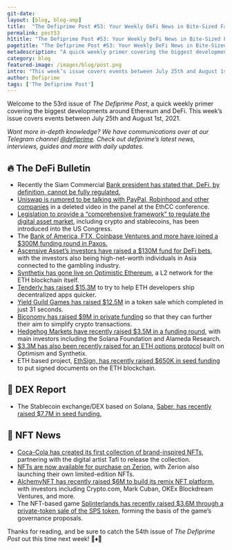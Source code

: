 ```yaml
---
git-date:
layout: [blog, blog-amp]
title:  "The Defiprime Post #53: Your Weekly DeFi News in Bite-Sized Fashion"
permalink: post53
h1title: "The Defiprime Post #53: Your Weekly DeFi News in Bite-Sized Fashion"
pagetitle: "The Defiprime Post #53: Your Weekly DeFi News in Bite-Sized Fashion"
metadescription: "A quick weekly primer covering the biggest developments around Ethereum and DeFi. This week’s issue covers events between July 25th and August 1st, 2021"
category: blog
featured-image: /images/blog/post.png
intro: "This week’s issue covers events between July 25th and August 1st, 2021"
author: Defiprime
tags: ['The Defiprime Post']
---
```


Welcome to the 53rd issue of _The Defiprime Post_, a quick weekly primer covering the biggest developments around Ethereum and DeFi. This week’s issue covers events between July 25th and August 1st, 2021.

_Want more in-depth knowledge? We have communications over at our Telegram channel [@defiprime](https://t.me/defiprime). Check out defiprime’s latest news, interviews, guides and more with daily updates._


## 🔥 The DeFi Bulletin

* Recently the Siam Commercial [Bank president has stated that, DeFi, by definition, cannot be fully regulated.](https://cointelegraph.com/news/defi-cannot-be-fully-regulated-siam-commercial-bank-president-says)
* [Uniswap is rumored to be talking with PayPal, Robinhood and other companies](https://www.coindesk.com/uniswap-says-its-talking-with-paypal-and-more-in-a-deleted-video-from-ethcc) in a deleted video in the panel at the EthCC conference.
* [Legislation to provide a “comprehensive framework” to regulate the digital asset market](https://www.coindesk.com/congressman-introduces-new-legislation-to-regulate-digital-assets), including crypto and stablecoins, has been introduced into the US Congress.
* The [Bank of America, FTX, Coinbase Ventures and more have joined a $300M funding round in Paxos.](https://decrypt.co/77080/bank-of-america-ftx-and-coinbase-ventures-join-300m-investment-in-paxos)
* [Ascensive Asset’s investors have raised a $130M fund for DeFi bets](https://www.coindesk.com/ex-poker-pros-raise-130m-fund-for-defi-bets), with the investors also being high-net-worth individuals in Asia connected to the gambling industry.
* [Synthetix has gone live on Optimistic Ethereum](https://cryptobriefing.com/synthetix-goes-live-on-layer-2-to-bypass-ethereum-fees/), a L2 network for the ETH blockchain itself. 
* [Tenderly has raised $15.3M](https://techcrunch.com/2021/07/29/tenderly-raises-15-3m-to-help-ethereum-developers-ship-decentralized-apps-faster/) to try to help ETH developers ship decentralized apps quicker.
* [Yield Guild Games has raised $12.5M](https://yieldguild.medium.com/yield-guild-games-token-sale-a-smash-raises-12-5m-in-31-seconds-d9096cdc88c2) in a token sale which completed in just 31 seconds.
* [Biconomy has raised $9M in private funding](https://blockworks.co/biconomy-raises-9m-in-private-funding-aims-to-simplify-crypto-transactions/) so that they can further their aim to simplify crypto transactions.
* [Hedgehog Markets have recently raised $3.5M in a funding round](https://www.coindesk.com/hedgehog-is-bringing-prediction-markets-to-solana), with main investors including the Solana Foundation and Alameda Research.
* [$3.3M has also been recently raised for an ETH options protocol](https://www.theblockcrypto.com/linked/112505/3-3-million-raised-for-ethereum-options-protocol-built-on-optimism-and-synthetix?utm_source=cryptopanic&utm_medium=rss) built on Optimism and Synthetix.
* ETH based project, [EthSign, has recently raised $650K in seed funding](https://www.theblockcrypto.com/post/112449/ethereum-based-project-ethsign-raises-seed-funding-to-put-signed-documents-on-the-blockchain) to put signed documents on the ETH blockchain.

## 💱 DEX Report

* The Stablecoin exchange/DEX based on Solana, [Saber, has recently raised $7.7M in seed funding.](https://www.theblockcrypto.com/post/112608/solana-stablecoin-exchange-saber-funding-chamath)


## 💎 NFT News

* [Coca-Cola has created its first collection of brand-inspired NFTs](https://www.theblockcrypto.com/post/112779/coca-cola-creates-its-first-collection-of-brand-inspired-nfts), partnering with the digital artist Tafi to release the collection.
* [NFTs are now available for purchase on Zerion](https://blog.zerion.io/nfts-are-live-on-zerion-with-a-surprise-d7b09330c3ae), with Zerion also launching their own limited-edition NFTs.
* [AlchemyNFT has recently raised $6M to build its remix NFT platform](https://medium.com/alphawallet/alchemynft-raises-6-million-for-remix-platform-to-autograph-nfts-78c7a47228d1), with investors including Crypto.com, Mark Cuban, OKEx Blockdream Ventures, and more.
* The NFT-based game [Splinterlands has recently raised $3.6M through a private-token sale of the SPS token](https://cointelegraph.com/news/nft-based-game-splinterlands-raises-3-6m-via-private-token-sale), forming the basis of the game’s governance proposals.

Thanks for reading, and be sure to catch the 54th issue of _The Defiprime Post_ out this time next week! 👋♦️👋